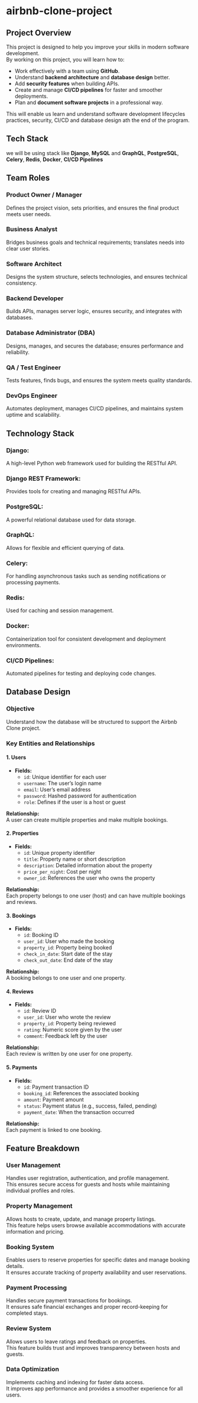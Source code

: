 # airbnb-clone-project

## Project Overview

This project is designed to help you improve your skills in modern software development.  
By working on this project, you will learn how to:

- Work effectively with a team using **GitHub**.
- Understand **backend architecture** and **database design** better.
- Add **security features** when building APIs.
- Create and manage **CI/CD pipelines** for faster and smoother deployments.
- Plan and **document software projects** in a professional way.

This will enable us learn and understand software development lifecycles practices, security,
CI/CD and database design ath the end of the program.

## Tech Stack
we will be using stack like **Django**, **MySQL** and **GraphQL**, **PostgreSQL**, **Celery**, **Redis**, **Docker**, **CI/CD Pipelines**


## Team Roles

### Product Owner / Manager  
Defines the project vision, sets priorities, and ensures the final product meets user needs.

### Business Analyst  
Bridges business goals and technical requirements; translates needs into clear user stories.

### Software Architect  
Designs the system structure, selects technologies, and ensures technical consistency.

### Backend Developer  
Builds APIs, manages server logic, ensures security, and integrates with databases.

### Database Administrator (DBA)  
Designs, manages, and secures the database; ensures performance and reliability.

### QA / Test Engineer  
Tests features, finds bugs, and ensures the system meets quality standards.

### DevOps Engineer  
Automates deployment, manages CI/CD pipelines, and maintains system uptime and scalability.

## Technology Stack

### Django: 
A high-level Python web framework used for building the RESTful API.

### Django REST Framework: 
Provides tools for creating and managing RESTful APIs.

### PostgreSQL: 
A powerful relational database used for data storage.

### GraphQL: 
Allows for flexible and efficient querying of data.

### Celery: 
For handling asynchronous tasks such as sending notifications or processing payments.

### Redis: 
Used for caching and session management.

### Docker: 
Containerization tool for consistent development and deployment environments.

### CI/CD Pipelines: 
Automated pipelines for testing and deploying code changes.

## Database Design

### Objective  
Understand how the database will be structured to support the Airbnb Clone project.

### Key Entities and Relationships

#### 1. Users  
- **Fields:**  
  - `id`: Unique identifier for each user  
  - `username`: The user’s login name  
  - `email`: User’s email address  
  - `password`: Hashed password for authentication  
  - `role`: Defines if the user is a host or guest  

**Relationship:**  
A user can create multiple properties and make multiple bookings.

#### 2. Properties  
- **Fields:**  
  - `id`: Unique property identifier  
  - `title`: Property name or short description  
  - `description`: Detailed information about the property  
  - `price_per_night`: Cost per night  
  - `owner_id`: References the user who owns the property  

**Relationship:**  
Each property belongs to one user (host) and can have multiple bookings and reviews.

#### 3. Bookings  
- **Fields:**  
  - `id`: Booking ID  
  - `user_id`: User who made the booking  
  - `property_id`: Property being booked  
  - `check_in_date`: Start date of the stay  
  - `check_out_date`: End date of the stay  

**Relationship:**  
A booking belongs to one user and one property.

#### 4. Reviews  
- **Fields:**  
  - `id`: Review ID  
  - `user_id`: User who wrote the review  
  - `property_id`: Property being reviewed  
  - `rating`: Numeric score given by the user  
  - `comment`: Feedback left by the user  

**Relationship:**  
Each review is written by one user for one property.

#### 5. Payments  
- **Fields:**  
  - `id`: Payment transaction ID  
  - `booking_id`: References the associated booking  
  - `amount`: Payment amount  
  - `status`: Payment status (e.g., success, failed, pending)  
  - `payment_date`: When the transaction occurred  

**Relationship:**  
Each payment is linked to one booking.

## Feature Breakdown

### User Management  
Handles user registration, authentication, and profile management.  
This ensures secure access for guests and hosts while maintaining individual profiles and roles.

### Property Management  
Allows hosts to create, update, and manage property listings.  
This feature helps users browse available accommodations with accurate information and pricing.

### Booking System  
Enables users to reserve properties for specific dates and manage booking details.  
It ensures accurate tracking of property availability and user reservations.

### Payment Processing  
Handles secure payment transactions for bookings.  
It ensures safe financial exchanges and proper record-keeping for completed stays.

### Review System  
Allows users to leave ratings and feedback on properties.  
This feature builds trust and improves transparency between hosts and guests.

### Data Optimization  
Implements caching and indexing for faster data access.  
It improves app performance and provides a smoother experience for all users.
